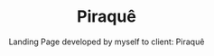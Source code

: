 <div align="center">
  <h1>Piraquê</h1>
  <span>Landing Page developed by myself to client: Piraquê</span>
</div>

<!-- https://jacquelinealves.github.io/piraque-original/index.html -->
